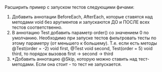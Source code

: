 Расширить пример с запуском тестов следующими фичами:
1. Добавить аннотации BeforeEach, AfterEach, которые ставятся над методами void без аругментов и запускаются ДО и ПОСЛЕ всех тестов соответственно.
2. В аннотацию Test добавить параметр order() со значением 0 по умолчанию. Необходимо при запуске тестов фильтровать тесты по этому параметру (от меньшего к большему).
Т.е. если есть методы @Test(order = -2) void first, @Test void second, Test(order = 5) void third, то порядок вызовов first -> second -> third
3. *Добавить аннотацию @Skip, которую можно ставить над тест-методами. Если она стоит - то тест не запускается.
